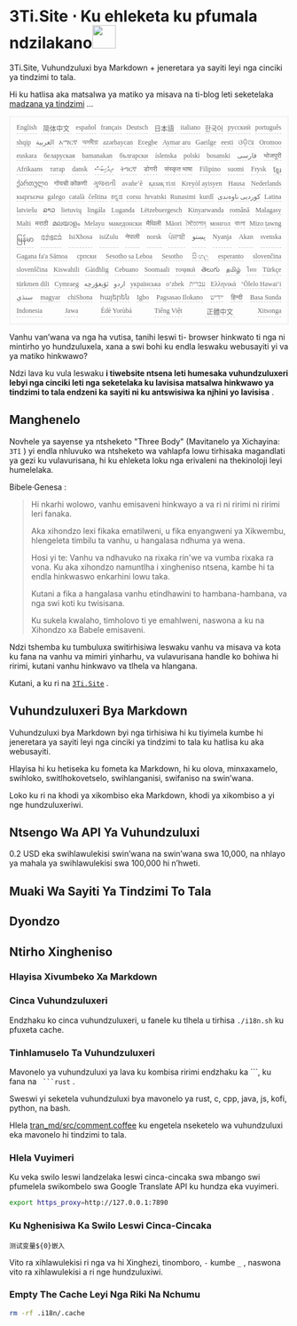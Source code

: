 <h1 style="justify-content:space-between">3Ti.Site ⋅ Ku ehleketa ku pfumala ndzilakano<img src="//i-01.eu.org/3Ti/logo.svg" style="user-select:none;margin-top:-1px;width:42px"></h1>

3Ti.Site, Vuhundzuluxi bya Markdown + jeneretara ya sayiti leyi nga cinciki ya tindzimi to tala.

Hi ku hatlisa aka matsalwa ya matiko ya misava na ti-blog leti seketelaka [madzana ya tindzimi](https://github.com/i18n-site/node/blob/main/lang/src/index.js) ...

<pre class="langli" style="display:flex;flex-wrap:wrap;background:transparent;border:1px solid #eee;font-size:12px;box-shadow:0 0 3px inset #eee;padding:12px 5px 4px 12px;justify-content:space-between;"><style>pre.langli i{font-weight:300;font-family:s;margin-right:7px;margin-bottom:8px;font-style:normal;color:#666;border-bottom:1px dashed #ccc;}</style><i>English</i><i> 简体中文 </i><i>español</i><i>français</i><i>Deutsch</i><i> 日本語 </i><i>italiano</i><i>한국어</i><i>русский</i><i>português</i><i>shqip</i><i>‫العربية‬</i><i>አማርኛ</i><i>অসমীয়া</i><i>azərbaycan</i><i>Eʋegbe</i><i>Aymar aru</i><i>Gaeilge</i><i>eesti</i><i>ଓଡ଼ିଆ</i><i>Oromoo</i><i>euskara</i><i>беларуская</i><i>bamanakan</i><i>български</i><i>íslenska</i><i>polski</i><i>bosanski</i><i>‫فارسی‬</i><i>भोजपुरी</i><i>Afrikaans</i><i>татар</i><i>dansk</i><i>‫ދިވެހިބަސް‬</i><i>ትግርኛ</i><i>डोगरी</i><i>संस्कृत भाषा</i><i>Filipino</i><i>suomi</i><i>Frysk</i><i>ខ្មែរ</i><i>ქართული</i><i>गोंयची कोंकणी</i><i>ગુજરાતી</i><i>avañe’ẽ</i><i>қазақ тілі</i><i>Kreyòl ayisyen</i><i>Hausa</i><i>Nederlands</i><i>кыргызча</i><i>galego</i><i>català</i><i>čeština</i><i>ಕನ್ನಡ</i><i>corsu</i><i>hrvatski</i><i>Runasimi</i><i>kurdî</i><i>‫کوردیی ناوەندی‬</i><i>Latina</i><i>latviešu</i><i>ລາວ</i><i>lietuvių</i><i>lingála</i><i>Luganda</i><i>Lëtzebuergesch</i><i>Kinyarwanda</i><i>română</i><i>Malagasy</i><i>Malti</i><i>मराठी</i><i>മലയാളം</i><i>Melayu</i><i>македонски</i><i>मैथिली</i><i>Māori</i><i>মৈতৈলোন্</i><i>монгол</i><i>বাংলা</i><i>Mizo ṭawng</i><i>မြန်မာ</i><i>𞄀𞄄𞄰𞄩𞄍𞄜𞄰</i><i>IsiXhosa</i><i>isiZulu</i><i>नेपाली</i><i>norsk</i><i>ਪੰਜਾਬੀ</i><i>‫پښتو‬</i><i>Nyanja</i><i>Akan</i><i>svenska</i><i>Gagana fa'a Sāmoa</i><i>српски</i><i>Sesotho sa Leboa</i><i>Sesotho</i><i>සිංහල</i><i>esperanto</i><i>slovenčina</i><i>slovenščina</i><i>Kiswahili</i><i>Gàidhlig</i><i>Cebuano</i><i>Soomaali</i><i>тоҷикӣ</i><i>తెలుగు</i><i>தமிழ்</i><i>ไทย</i><i>Türkçe</i><i>türkmen dili</i><i>Cymraeg</i><i>‫ئۇيغۇرچە‬</i><i>‫اردو‬</i><i>українська</i><i>o‘zbek</i><i>‫עברית‬</i><i>Ελληνικά</i><i>ʻŌlelo Hawaiʻi</i><i>‫سنڌي‬</i><i>magyar</i><i>chiShona</i><i>հայերեն</i><i>Igbo</i><i>Pagsasao Ilokano</i><i>‫ייִדיש‬</i><i>हिन्दी</i><i>Basa Sunda</i><i>Indonesia</i><i>Jawa</i><i>Èdè Yorùbá</i><i>Tiếng Việt</i><i> 正體中文 </i><i>Xitsonga</i></pre>

Vanhu van’wana va nga ha vutisa, tanihi leswi ti- browser hinkwato ti nga ni mintirho yo hundzuluxela, xana a swi bohi ku endla leswaku webusayiti yi va ya matiko hinkwawo?

Ndzi lava ku vula leswaku **i tiwebsite ntsena leti humesaka vuhundzuluxeri lebyi nga cinciki leti nga seketelaka ku lavisisa matsalwa hinkwawo ya tindzimi to tala endzeni ka sayiti ni ku antswisiwa ka njhini yo lavisisa** .

## Manghenelo

Novhele ya sayense ya ntsheketo &quot;Three Body&quot; (Mavitanelo ya Xichayina: `3Tǐ` ) yi endla nhluvuko wa ntsheketo wa vahlapfa lowu tirhisaka magandlati ya gezi ku vulavurisana, hi ku ehleketa loku nga erivaleni na thekinoloji leyi humelelaka.

Bibele·Genesa :

> Hi nkarhi wolowo, vanhu emisaveni hinkwayo a va ri ni ririmi ni ririmi leri fanaka.
>
> Aka xihondzo lexi fikaka ematilweni, u fika enyangweni ya Xikwembu, hlengeleta timbilu ta vanhu, u hangalasa ndhuma ya wena.
>
> Hosi yi te: Vanhu va ndhavuko na rixaka rin'we va vumba rixaka ra vona. Ku aka xihondzo namuntlha i xingheniso ntsena, kambe hi ta endla hinkwaswo enkarhini lowu taka.
>
> Kutani a fika a hangalasa vanhu etindhawini to hambana-hambana, va nga swi koti ku twisisana.
>
> Ku sukela kwalaho, timholovo ti ye emahlweni, naswona a ku na Xihondzo xa Babele emisaveni.

Ndzi tshemba ku tumbuluxa switirhisiwa leswaku vanhu va misava va kota ku fana na vanhu va mimiri yinharhu, va vulavurisana handle ko bohiwa hi ririmi, kutani vanhu hinkwavo va tlhela va hlangana.

Kutani, a ku ri na [`3Ti.Site`](//3Ti.Site) .

## Vuhundzuluxeri Bya Markdown

Vuhundzuluxi bya Markdown byi nga tirhisiwa hi ku tiyimela kumbe hi jeneretara ya sayiti leyi nga cinciki ya tindzimi to tala ku hatlisa ku aka webusayiti.

Hlayisa hi ku hetiseka ku fometa ka Markdown, hi ku olova, minxaxamelo, swihloko, switlhokovetselo, swihlanganisi, swifaniso na swin’wana.

Loko ku ri na khodi ya xikombiso eka Markdown, khodi ya xikombiso a yi nge hundzuluxeriwi.

## Ntsengo Wa API Ya Vuhundzuluxi

0.2 USD eka swihlawulekisi swin’wana na swin’wana swa 10,000, na nhlayo ya mahala ya swihlawulekisi swa 100,000 hi n’hweti.

## Muaki Wa Sayiti Ya Tindzimi To Tala

## Dyondzo

## Ntirho Xingheniso

### Hlayisa Xivumbeko Xa Markdown

### Cinca Vuhundzuluxeri

Endzhaku ko cinca vuhundzuluxeri, u fanele ku tlhela u tirhisa `./i18n.sh` ku pfuxeta cache.

### Tinhlamuselo Ta Vuhundzuluxeri

Mavonelo ya vuhundzuluxi ya lava ku kombisa ririmi endzhaku ka \```, ku fana na ` ```rust` .

Sweswi yi seketela vuhundzuluxi bya mavonelo ya rust, c, cpp, java, js, kofi, python, na bash.

Hlela [tran_md/src/comment.coffee](https://github.com/i18n-site/node/blob/main/tran_md/src/comment.coffee) ku engetela nseketelo wa vuhundzuluxi eka mavonelo hi tindzimi to tala.

### Hlela Vuyimeri

Ku veka swilo leswi landzelaka leswi cinca-cincaka swa mbango swi pfumelela swikombelo swa Google Translate API ku hundza eka vuyimeri.

```bash
export https_proxy=http://127.0.0.1:7890
```

### Ku Nghenisiwa Ka Swilo Leswi Cinca-Cincaka

```
测试变量${0}嵌入
```

Vito ra xihlawulekisi ri nga va hi Xinghezi, tinomboro, `-` kumbe `_` , naswona vito ra xihlawulekisi a ri nge hundzuluxiwi.

### Empty The Cache Leyi Nga Riki Na Nchumu

```bash
rm -rf .i18n/.cache
```
